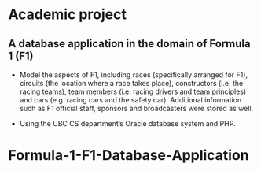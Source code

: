 # Academic project
## A database application in the domain of Formula 1 (F1)

- Model the aspects of F1, including races (specifically arranged for F1), circuits (the location where a race takes place), constructors (i.e. the racing teams), team members (i.e. racing drivers and team principles) and cars (e.g. racing cars and the safety car). Additional information such as F1 official staff, sponsors and broadcasters were stored as well.

- Using the UBC CS department’s Oracle database system and PHP.
# Formula-1-F1-Database-Application
